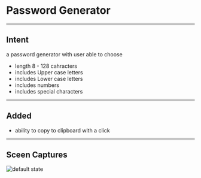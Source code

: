 # Password Generator

---

## Intent

a password generator with user able to choose

* length 8 - 128 cahracters
* includes Upper case letters
* includes Lower case letters
* includes numbers
* includes special characters

---

## Added

* ability to copy to clipboard with a click

---

## Sceen Captures

![default state](.)
